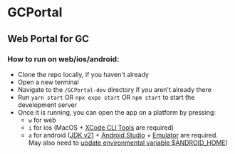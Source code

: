 # GCPortal

## Web Portal for GC

### How to run on web/ios/android:

- Clone the repo locally, if you haven't already
- Open a new terminal
- Navigate to the `/GCPortal-dev` directory if you aren't already there
- Run `yarn start` OR `npx expo start` OR `npm start` to start the development server
- Once it is running, you can open the app on a platform by pressing:
  - `w` for web
  - `i` for ios (MacOS + [XCode CLI Tools](https://docs.expo.dev/workflow/ios-simulator/) are required)
  - `a` for android ([JDK v21](https://www.oracle.com/java/technologies/downloads/#jdk21) + [Android Studio](https://developer.android.com/studio) + [Emulator](https://docs.expo.dev/workflow/android-studio-emulator/) are required. May also need to [update environmental variable $ANDROID_HOME](https://developer.android.com/tools/variables))
